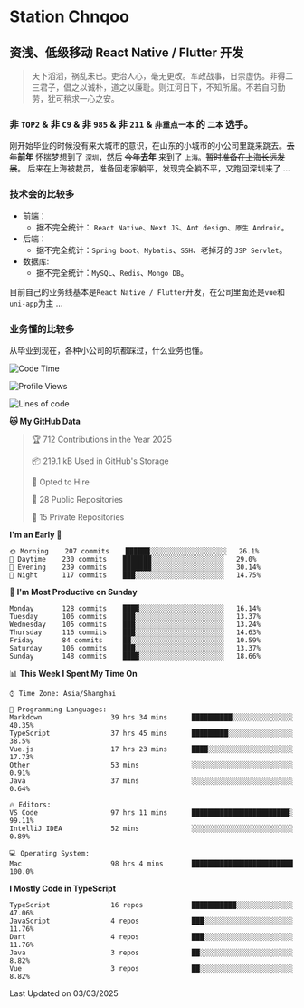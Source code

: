 # Station Chnqoo

## 资浅、低级移动 React Native / Flutter 开发

> 天下滔滔，祸乱未已。吏治人心，毫无更改。军政战事，日崇虚伪。非得二三君子，倡之以诚朴，道之以廉耻。则江河日下，不知所届。不若自习勤劳，犹可稍求一心之安。

### 非 `TOP2` & 非 `C9` & 非 `985` & 非 `211` & `非重点一本` 的 `二本` 选手。

刚开始毕业的时候没有来大城市的意识，在山东的小城市的小公司里跳来跳去。~~去年~~**前年** 怀揣梦想到了 `深圳`，然后 ~~今年~~**去年** 来到了 `上海`。~~暂时准备在上海长远发展~~。
后来在上海被裁员，准备回老家躺平，发现完全躺不平，又跑回深圳来了 ...

### 技术会的比较多

- 前端：
  - 据不完全统计： `React Native`、`Next JS`、`Ant design`、`原生 Android`。
- 后端：
  - 据不完全统计：`Spring boot`、`Mybatis`、`SSH`、老掉牙的 `JSP Servlet`。
- 数据库:
  - 据不完全统计：`MySQL`、`Redis`、`Mongo DB`。

目前自己的业务线基本是`React Native / Flutter`开发，在公司里面还是`vue`和`uni-app`为主 ...

### 业务懂的比较多

从毕业到现在，各种小公司的坑都踩过，什么业务也懂。

<!--START_SECTION:waka-->
![Code Time](http://img.shields.io/badge/Code%20Time-7%2C839%20hrs%2054%20mins-blue)

![Profile Views](http://img.shields.io/badge/Profile%20Views-1-blue)

![Lines of code](https://img.shields.io/badge/From%20Hello%20World%20I%27ve%20Written-288%20Thousand%20lines%20of%20code-blue)

**🐱 My GitHub Data** 

> 🏆 712 Contributions in the Year 2025
 > 
> 📦 219.1 kB Used in GitHub's Storage 
 > 
> 💼 Opted to Hire
 > 
> 📜 28 Public Repositories 
 > 
> 🔑 15 Private Repositories  
 > 
**I'm an Early 🐤** 

```text
🌞 Morning    207 commits    ██████░░░░░░░░░░░░░░░░░░░   26.1% 
🌆 Daytime    230 commits    ███████░░░░░░░░░░░░░░░░░░   29.0% 
🌃 Evening    239 commits    ███████░░░░░░░░░░░░░░░░░░   30.14% 
🌙 Night      117 commits    ███░░░░░░░░░░░░░░░░░░░░░░   14.75%

```
📅 **I'm Most Productive on Sunday** 

```text
Monday       128 commits    ████░░░░░░░░░░░░░░░░░░░░░   16.14% 
Tuesday      106 commits    ███░░░░░░░░░░░░░░░░░░░░░░   13.37% 
Wednesday    105 commits    ███░░░░░░░░░░░░░░░░░░░░░░   13.24% 
Thursday     116 commits    ███░░░░░░░░░░░░░░░░░░░░░░   14.63% 
Friday       84 commits     ██░░░░░░░░░░░░░░░░░░░░░░░   10.59% 
Saturday     106 commits    ███░░░░░░░░░░░░░░░░░░░░░░   13.37% 
Sunday       148 commits    ████░░░░░░░░░░░░░░░░░░░░░   18.66%

```


📊 **This Week I Spent My Time On** 

```text
⌚︎ Time Zone: Asia/Shanghai

💬 Programming Languages: 
Markdown                 39 hrs 34 mins      ██████████░░░░░░░░░░░░░░░   40.35% 
TypeScript               37 hrs 45 mins      █████████░░░░░░░░░░░░░░░░   38.5% 
Vue.js                   17 hrs 23 mins      ████░░░░░░░░░░░░░░░░░░░░░   17.73% 
Other                    53 mins             ░░░░░░░░░░░░░░░░░░░░░░░░░   0.91% 
Java                     37 mins             ░░░░░░░░░░░░░░░░░░░░░░░░░   0.64%

🔥 Editors: 
VS Code                  97 hrs 11 mins      ████████████████████████░   99.11% 
IntelliJ IDEA            52 mins             ░░░░░░░░░░░░░░░░░░░░░░░░░   0.89%

💻 Operating System: 
Mac                      98 hrs 4 mins       █████████████████████████   100.0%

```

**I Mostly Code in TypeScript** 

```text
TypeScript               16 repos            ███████████░░░░░░░░░░░░░░   47.06% 
JavaScript               4 repos             ███░░░░░░░░░░░░░░░░░░░░░░   11.76% 
Dart                     4 repos             ███░░░░░░░░░░░░░░░░░░░░░░   11.76% 
Java                     3 repos             ██░░░░░░░░░░░░░░░░░░░░░░░   8.82% 
Vue                      3 repos             ██░░░░░░░░░░░░░░░░░░░░░░░   8.82%

```



 Last Updated on 03/03/2025
<!--END_SECTION:waka-->

<!---
ChenqiaoStation/ChenqiaoStation is a ✨ special ✨ repository because its `README.md` (this file) appears on your GitHub profile.
You can click the Preview link to take a look at your changes.
--->
